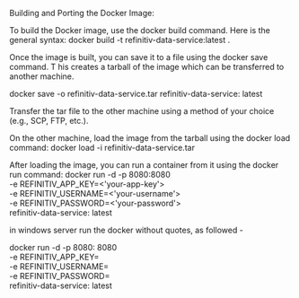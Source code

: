 Building and Porting the Docker Image:

To build the Docker image, use the docker build command. Here is the general syntax: docker build -t refinitiv-data-service:latest .

Once the image is built, you can save it to a file using the docker save command. T
his creates a tarball of the image which can be transferred to another machine.

docker save -o refinitiv-data-service.tar refinitiv-data-service: latest

Transfer the tar file to the other machine using a method of your choice (e.g., SCP, FTP, etc.).

On the other machine, load the image from the tarball using the docker load command: docker load -i refinitiv-data-service.tar

After loading the image, you can run a container from it using the docker run command: docker run -d -p 8080:8080 \
-e REFINITIV_APP_KEY=<'your-app-key'> \
-e REFINITIV_USERNAME=<'your-username'> \
-e REFINITIV_PASSWORD=<'your-password'> \
refinitiv-data-service: latest

in windows server run the docker without quotes, as followed -

docker run -d -p 8080: 8080 \
-e REFINITIV_APP_KEY=<your-app-key> \
-e REFINITIV_USERNAME=<your-username> \
-e REFINITIV_PASSWORD=<your-password> \
refinitiv-data-service: latest
